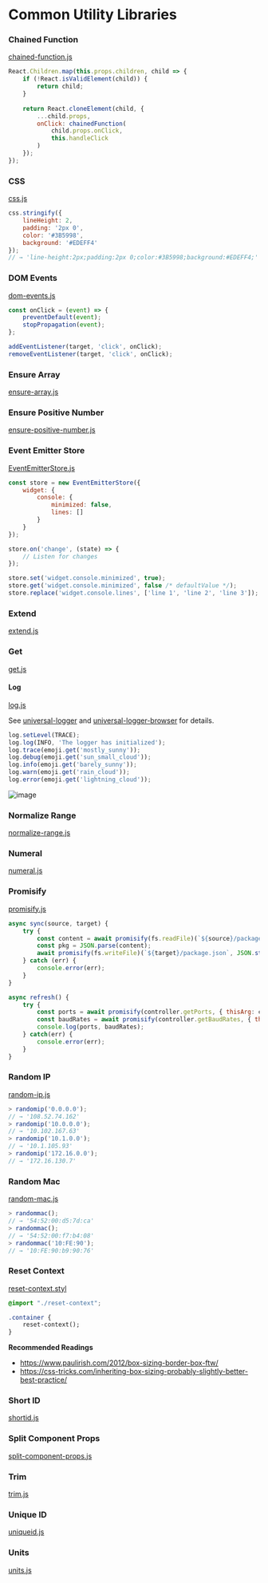 # Common Utility Libraries

### Chained Function
[chained-function.js](src/chained-function.js)

```js
React.Children.map(this.props.children, child => {
    if (!React.isValidElement(child)) {
        return child;
    }
    
    return React.cloneElement(child, {
        ...child.props,
        onClick: chainedFunction(
            child.props.onClick,
            this.handleClick
        )
    });
});
```

### CSS
[css.js](src/css.js)

```js
css.stringify({
    lineHeight: 2,
    padding: '2px 0',
    color: '#3B5998',
    background: '#EDEFF4'
});
// → 'line-height:2px;padding:2px 0;color:#3B5998;background:#EDEFF4;'
```

### DOM Events
[dom-events.js](src/dom-events.js)

```js
const onClick = (event) => {
    preventDefault(event);
    stopPropagation(event);
};

addEventListener(target, 'click', onClick);
removeEventListener(target, 'click', onClick);
```

### Ensure Array
[ensure-array.js](src/ensure-array.js)

### Ensure Positive Number
[ensure-positive-number.js](src/ensure-positive-number.js)

### Event Emitter Store
[EventEmitterStore.js](src/EventEmitterStore.js)

```js
const store = new EventEmitterStore({
    widget: {
        console: {
            minimized: false,
            lines: []
        }
    }
});

store.on('change', (state) => {
    // Listen for changes
});

store.set('widget.console.minimized', true);
store.get('widget.console.minimized', false /* defaultValue */);
store.replace('widget.console.lines', ['line 1', 'line 2', 'line 3']);
```

### Extend
[extend.js](src/extend.js)

### Get
[get.js](src/get.js)

#### Log
[log.js](src/log.js)

See [universal-logger](https://github.com/cheton/universal-logger) and [universal-logger-browser](https://github.com/cheton/universal-logger-browser) for details.

```js
log.setLevel(TRACE);
log.log(INFO, 'The logger has initialized');
log.trace(emoji.get('mostly_sunny'));
log.debug(emoji.get('sun_small_cloud'));
log.info(emoji.get('barely_sunny'));
log.warn(emoji.get('rain_cloud'));
log.error(emoji.get('lightning_cloud'));
```

![image](https://cloud.githubusercontent.com/assets/447801/25939476/96bd5568-3665-11e7-9b6f-b96fe0dc73d8.png)

### Normalize Range
[normalize-range.js](src/normalize-range.js)

### Numeral
[numeral.js](src/numeral.js)

### Promisify
[promisify.js](src/promisify.js)

```js
async sync(source, target) {
    try {
        const content = await promisify(fs.readFile)(`${source}/package.json`, 'utf8');
        const pkg = JSON.parse(content);
        await promisify(fs.writeFile)(`${target}/package.json`, JSON.stringify(pkg, null, 4), 'utf8');
    } catch (err) {
        console.error(err);
    }
}
```

```js
async refresh() {
    try {
        const ports = await promisify(controller.getPorts, { thisArg: controller })();
        const baudRates = await promisify(controller.getBaudRates, { thisArg: controller })();
        console.log(ports, baudRates);
    } catch(err) {
        console.error(err);
    }
}
```

### Random IP
[random-ip.js](src/random-ip.js)

```js
> randomip('0.0.0.0');
// → '108.52.74.162'
> randomip('10.0.0.0');
// → '10.102.167.63'
> randomip('10.1.0.0');
// → '10.1.105.93'
> randomip('172.16.0.0');
// → '172.16.130.7'
```

### Random Mac
[random-mac.js](src/random-mac.js)

```js
> randommac();
// → '54:52:00:d5:7d:ca'
> randommac();
// → '54:52:00:f7:b4:08'
> randommac('10:FE:90');
// → '10:FE:90:b9:90:76'
```

### Reset Context
[reset-context.styl](src/reset-context.styl)

```css
@import "./reset-context";

.container {
    reset-context();
}
```

**Recommended Readings**
* https://www.paulirish.com/2012/box-sizing-border-box-ftw/
* https://css-tricks.com/inheriting-box-sizing-probably-slightly-better-best-practice/

### Short ID
[shortid.js](src/shortid.js)

### Split Component Props
[split-component-props.js](src/split-component-props.js)

### Trim
[trim.js](src/trim.js)

### Unique ID
[uniqueid.js](src/uniqueid.js)

### Units
[units.js](src/units.js)
